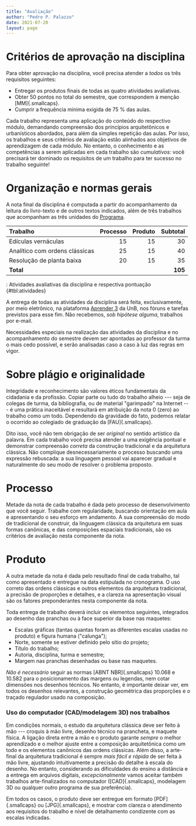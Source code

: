 ```yaml
---
title: "Avaliação"
author: "Pedro P. Palazzo"
date: 2021-07-20
layout: page
---
```


# Critérios de aprovação na disciplina #

Para obter aprovação na disciplina, você precisa atender a *todos* os
três requisitos seguintes:

- Entregar os produtos finais de todas as quatro atividades avaliativas.
- Obter 50 pontos no total do semestre, que correspondem à menção
  [MM]{.smallcaps}.
- Cumprir a frequência mínima exigida de 75 % das aulas.

Cada trabalho representa uma aplicação do conteúdo do respectivo
módulo, demandando compreensão dos princípios arquitetônicos e
urbanísticos abordados, para além da simples repetição das aulas. Por
isso, os trabalhos e seus critérios de avaliação estão alinhados aos
objetivos de aprendizagem de cada módulo. No entanto, o conhecimento e
as competências a serem aplicadas em cada trabalho são *cumulativos:* você
precisará ter dominado os requisitos de um trabalho para ter sucesso no
trabalho seguinte!

# Organização e normas gerais #

A nota final da disciplina é computada a partir do acompanhamento da
leitura do livro-texto e de outros textos indicados, além de três
trabalhos que acompanham as três unidades do
[Programa](../index.md).

| Trabalho                       | Processo | Produto | Subtotal |
|:-------------------------------|---------:|--------:|---------:|
| Edículas vernáculas            |       15 |      15 |       30 |
| Analítico com ordens clássicas |       25 |      15 |       40 |
| Resolução de planta baixa      |       20 |      15 |       35 |
| **Total**                      |          |         |  **105** |

: Atividades avaliativas da disciplina e respectiva pontuação {#tbl:atividades}

A entrega de todas as atividades da disciplina será feita,
exclusivamente, por meio eletrônico, na plataforma [Aprender 3][] da
UnB, nos fóruns e tarefas previstos para esse fim. Não recebemos, *sob
hipótese alguma*, trabalhos por e-mail.

<!--
   -Entregas com atraso sofrerão desconto de 10 pontos (sobre 100) por
   -semana de atraso, exceto nos casos justificados e comprovados previstos
   -na legislação e nos regimento aplicáveis.
   -->

Necessidades especiais na realização das atividades da disciplina e no
acompanhamento do semestre devem ser apontadas ao professor da turma o
mais cedo possível, e serão analisadas caso a caso à luz das regras em
vigor.

<!--
   -## Estrutura da avaliação ##
   -
   -- Módulo **comum:**
   -  - Desenvolver a capacidade de interpretar e discutir um texto
   -    acadêmico, fazendo perguntas ou levantando problemas pertinentes.
   -- Plano de estudos **Teoria e prática da arquitetura tradicional:**
   -  - Desenvolver domínio aplicado dos princípios projetuais e dos
   -    sistemas de proporção na arquitetura tradicional;
   -  - Desenvolver domínio aplicado da concepção construtiva tradicional e
   -    dos componentes construtivos naturais;
   -  - Desenvolver domínio aplicado das convenções de projeção geométrica e
   -    de desenho arquitetônico ou maquete.
   -- Plano de estudos **Pesquisa em história da arquitetura:**
   -  - Desenvolver capacidade de levantar e organizar material
   -    bibliográfico e de refletir criticamente sobre ele;
   -  - Desenvolver clareza e pertinência na elaboração do argumento
   -    principal e na apresentação de referências bibliográficas ou
   -    projetuais;
   -  - Desenvolver domínio aplicado das convenções de redação acadêmica,
   -    citação de referências e paginação.
   -
   -## Módulo comum ##
   -
   -<details> <summary> Leitura e discussão do livro-texto </summary>
   -
   -- Redigir um breve parágrafo (3 a 5 frases bem articuladas) resumindo,
   -  nas suas próprias palavras, o argumento principal do texto,
   -  eventualmente complementando com detalhes sobre algum tópico de seu
   -  interesse abordado no texto.
   -- Propor uma pergunta ou problema, relacionados à leitura, para
   -  discussão aprofundada em grupo. Indicar por que a questão escolhida é
   -  problemática ou gera dificuldades de interpretação --- ela deve ir
   -  além, portanto, de simples dúvidas factuais que possam ser resolvidas
   -  consultando a bibliografia ou a Wikipédia.
   -- Contribuir respostas ou debates nas questões levantadas pelos demais
   -  colegas da turma.
   -- Ao final do semestre, cada aluno deverá ter resenhado no mínimo 8 dos
   -  10 capítulos do livro-texto; caso tenha resenhado mais que 8, apenas
   -  as 8 melhores notas serão consideradas.
   -
   -</details>
   -
   -## Teoria e prática da arquitetura tradicional ##
   -
   -<details> <summary> Construção natural </summary>
   -
   -</details>
   -
   -1. Análise bioclimática da habitação antiga
   -2. Aspectos econômicos e sintáticos dos tecidos urbanos
   -3. Desenho analítico de ordem clássica (dimensão estética)
   -4. Proposição de composição clássica (dimensão topológica)
   -5. Estudo de transformação funcional da malha urbana
   -
   -## Pesquisa em história da arquitetura ##
   -
   -- Descrição (Wikipédia)
   -- Parágrafo de tópico (Wikipédia)
   -- Revisão bibliográfica (Wikipédia)
   -- Ensaio (post de blog)
   -
   -->

# Sobre plágio e originalidade #

Integridade e reconhecimento são valores éticos fundamentais da
cidadania e da profissão. Copiar parte ou tudo do trabalho alheio ---
seja de colegas de turma, da bibliografia, ou de material "garimpado" na
Internet --- é uma prática inaceitável e resultará em atribuição da nota
0 (zero) ao trabalho como um todo. Dependendo da gravidade do fato,
podemos relatar o ocorrido ao colegiado de graduação da [FAU]{.smallcaps}.

Dito isso, você não tem obrigação de ser *original* no sentido artístico
da palavra. Em cada trabalho você precisa atender a uma exigência
pontual e demonstrar compreensão *correta* da construção tradicional e
da arquitetura clássica. Não complique desnecessariamente o processo
buscando uma expressão rebuscada: a sua linguagem pessoal vai aparecer
gradual e naturalmente do seu modo de resolver o problema proposto.

# Processo #

Metade da nota de cada trabalho é dada pelo processo de desenvolvimento
que você seguir. Trabalhe com regularidade, buscando orientação em aula
e apresentando o seu esforço em andamento. A sua compreensão do modo de
tradicional de construir, da linguagem clássica da arquitetura em suas
formas canônicas, e das composições espaciais tradicionais, são os
critérios de avaliação nesta componente da nota.

# Produto #

A outra metade da nota é dada pelo resultado final de cada trabalho, tal
como apresentado e entregue na data estipulada no cronograma. O uso
correto das ordens clássicas e outros elementos da arquitetura
tradicional, a precisão de proporções e detalhes, e a clareza na
apresentação visual são os fatores preponderantes nesta componente da
nota.

Toda entrega de trabalho deverá incluir os elementos seguintes,
integrados ao desenho das pranchas ou à face superior da base nas
maquetes:

- Escalas gráficas (tantas quantas foram as diferentes escalas usadas no
  produto) e figura humana ("calunga");
- Norte, somente se estiver definido pelo sítio do projeto;
- Título do trabalho;
- Autoria, disciplina, turma e semestre;
- Margem nas pranchas desenhadas ou base nas maquetes.

*Não é necessário* seguir as normas [ABNT NBR]{.smallcaps} 10.068 e
10.582 para o posicionamento das margens ou legendas, nem cotar
dimensões nos desenhos técnicos. No entanto, é importante deixar ver, em
todos os desenhos relevantes, a construção geométrica das proporções e o
traçado regulador usado na composição.

### Uso do computador (CAD/modelagem 3D) nos trabalhos ###

Em condições normais, o estudo da arquitetura clássica deve ser feito
à mão --- croquis à mão livre, desenho técnico na prancheta, e maquete
física. A ligação direta entre a mão e o produto garante *sempre* o
melhor aprendizado e o melhor ajuste entre a composição arquitetônica
como um todo e os elementos canônicos das ordens clássicas. Além disso,
a arte-final da arquitetura tradicional é sempre *mais fácil e rápida*
de ser feita à mão livre, ajustando intuitivamente a precisão do detalhe
à escala do desenho. No entanto, considerando as dificuldades do ensino
a distância e a entrega em arquivos digitais, *excepcionalmente* vamos
aceitar também trabalhos arte-finalizados no computador
([CAD]{.smallcaps}, modelagem 3D ou qualquer outro programa de sua
preferência).

Em todos os casos, o produto deve ser entregue em formato
[PDF]{.smallcaps} ou  [JPG]{.smallcaps}, e mostrar com clareza o
atendimento aos requisitos do trabalho e nível de detalhamento
condizente com as escalas indicadas.


[Aprender 3]: https://aprender3.unb.br

